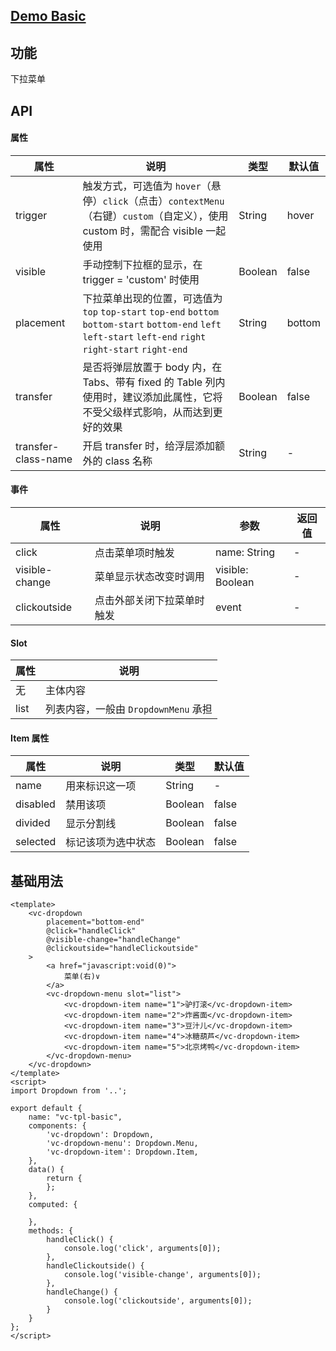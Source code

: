 ## [Demo Basic](https://wya-team.github.io/wya-vc/dist/dropdown/basic.html)
## 功能
下拉菜单

## API

#### 属性

属性 | 说明 | 类型 | 默认值
---|---|---|---
trigger | 触发方式，可选值为 `hover`（悬停）`click`（点击）`contextMenu`（右键）`custom`（自定义），使用 custom 时，需配合 visible 一起使用 | String | hover
visible | 手动控制下拉框的显示，在 trigger = 'custom' 时使用 | Boolean | false
placement |  下拉菜单出现的位置，可选值为`top` `top-start` `top-end` `bottom` `bottom-start` `bottom-end` `left` `left-start` `left-end` `right` `right-start` `right-end` |  String  |  bottom 
transfer | 是否将弹层放置于 body 内，在 Tabs、带有 fixed 的 Table 列内使用时，建议添加此属性，它将不受父级样式影响，从而达到更好的效果 | Boolean | false
transfer-class-name  | 开启 transfer 时，给浮层添加额外的 class 名称 | String | -


#### 事件

属性 | 说明 | 参数 | 返回值
---|---|---|---
click | 点击菜单项时触发 | name: String | -
visible-change | 菜单显示状态改变时调用 | visible: Boolean | -
clickoutside | 点击外部关闭下拉菜单时触发 | event | -

#### Slot

属性 | 说明
---|---
无|主体内容
list|列表内容，一般由 `DropdownMenu` 承担

#### Item 属性

属性 | 说明 | 类型 | 默认值
---|---|---|---
name | 用来标识这一项 | String | -
disabled | 禁用该项 | Boolean | false
divided | 显示分割线 | Boolean | false
selected | 标记该项为选中状态 | Boolean | false


## 基础用法

```vue
<template>
	<vc-dropdown 
		placement="bottom-end"
		@click="handleClick"
		@visible-change="handleChange"
		@clickoutside="handleClickoutside"
	>
		<a href="javascript:void(0)">
			菜单(右)∨
		</a>
		<vc-dropdown-menu slot="list">
			<vc-dropdown-item name="1">驴打滚</vc-dropdown-item>
			<vc-dropdown-item name="2">炸酱面</vc-dropdown-item>
			<vc-dropdown-item name="3">豆汁儿</vc-dropdown-item>
			<vc-dropdown-item name="4">冰糖葫芦</vc-dropdown-item>
			<vc-dropdown-item name="5">北京烤鸭</vc-dropdown-item>
		</vc-dropdown-menu>
	</vc-dropdown>
</template>
<script>
import Dropdown from '..';

export default {
	name: "vc-tpl-basic",
	components: {
		'vc-dropdown': Dropdown,
		'vc-dropdown-menu': Dropdown.Menu,
		'vc-dropdown-item': Dropdown.Item,
	},
	data() {
		return {
		};
	},
	computed: {
		
	},
	methods: {
		handleClick() {
			console.log('click', arguments[0]);
		},
		handleClickoutside() {
			console.log('visible-change', arguments[0]);
		},
		handleChange() {
			console.log('clickoutside', arguments[0]);
		}
	}
};
</script>

```